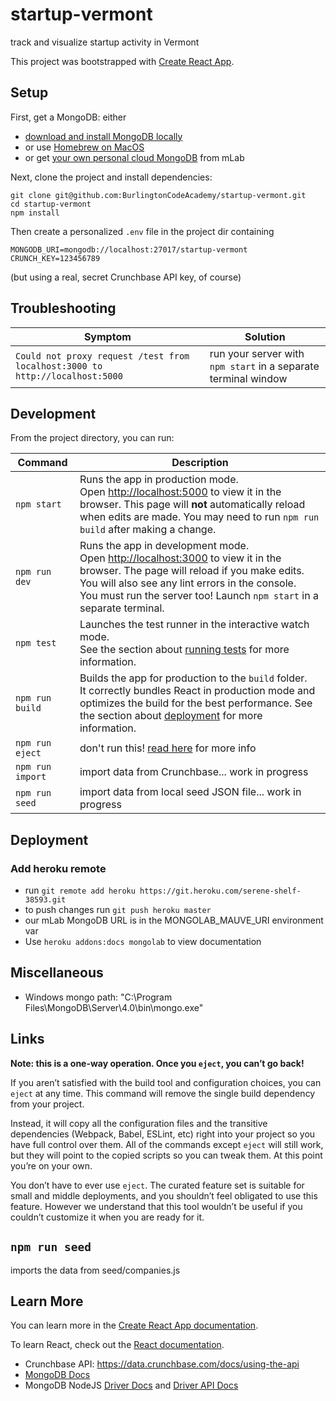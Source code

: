 # startup-vermont
track and visualize startup activity in Vermont

This project was bootstrapped with [Create React App](https://github.com/facebook/create-react-app).


## Setup

First, get a MongoDB: either
  * [download and install MongoDB locally](https://www.mongodb.com/download-center/community)
  * or use [Homebrew on MacOS](https://docs.mongodb.com/manual/tutorial/install-mongodb-on-os-x/)
  * or get [your own personal cloud MongoDB](https://mlab.com/plans/pricing/#plan-type=sandbox) from mLab

Next, clone the project and install dependencies:

```
git clone git@github.com:BurlingtonCodeAcademy/startup-vermont.git
cd startup-vermont
npm install
```

Then create a personalized `.env` file in the project dir containing

```
MONGODB_URI=mongodb://localhost:27017/startup-vermont
CRUNCH_KEY=123456789
```

(but using a real, secret Crunchbase API key, of course)

## Troubleshooting

|Symptom|Solution|
|---|---|
|`Could not proxy request /test from localhost:3000 to http://localhost:5000` | run your server with `npm start` in a separate terminal window |

## Development

From the project directory, you can run:

|Command|Description|
|---|---|
| `npm start` | Runs the app in production mode.<br> Open <http://localhost:5000> to view it in the browser. This page will **not** automatically reload when edits are made. You may need to run `npm run build` after making a change. |
|`npm run dev` | Runs the app in development mode. <br> Open [http://localhost:3000](http://localhost:3000) to view it in the browser. The page will reload if you make edits. <br> You will also see any lint errors in the console. <br> You must run the server too! Launch `npm start` in a separate terminal. |
| `npm test` | Launches the test runner in the interactive watch mode.<br> See the section about [running tests](https://facebook.github.io/create-react-app/docs/running-tests) for more information. |
| `npm run build` | Builds the app for production to the `build` folder.<br> It correctly bundles React in production mode and optimizes the build for the best performance. See the section about [deployment](https://facebook.github.io/create-react-app/docs/deployment) for more information. |
|`npm run eject` | don't run this! [read here](https://github.com/facebook/create-react-app/blob/master/packages/react-scripts/template/README.md#npm-run-eject) for more info |
|`npm run import` | import data from Crunchbase... work in progress |
|`npm run seed` | import data from local seed JSON file... work in progress |


## Deployment

### Add heroku remote

* run `git remote add heroku https://git.heroku.com/serene-shelf-38593.git`
* to push changes run `git push heroku master`
* our mLab MongoDB URL is in the MONGOLAB_MAUVE_URI environment var
* Use `heroku addons:docs mongolab` to view documentation

## Miscellaneous

* Windows mongo path: "C:\Program Files\MongoDB\Server\4.0\bin\mongo.exe"

## Links

**Note: this is a one-way operation. Once you `eject`, you can’t go back!**

If you aren’t satisfied with the build tool and configuration choices, you can `eject` at any time. This command will remove the single build dependency from your project.

Instead, it will copy all the configuration files and the transitive dependencies (Webpack, Babel, ESLint, etc) right into your project so you have full control over them. All of the commands except `eject` will still work, but they will point to the copied scripts so you can tweak them. At this point you’re on your own.

You don’t have to ever use `eject`. The curated feature set is suitable for small and middle deployments, and you shouldn’t feel obligated to use this feature. However we understand that this tool wouldn’t be useful if you couldn’t customize it when you are ready for it.

## `npm run seed`

imports the data from seed/companies.js


## Learn More

You can learn more in the [Create React App documentation](https://facebook.github.io/create-react-app/docs/getting-started).

To learn React, check out the [React documentation](https://reactjs.org/).
* Crunchbase API: https://data.crunchbase.com/docs/using-the-api
* [MongoDB Docs](https://docs.mongodb.com/manual)
* MongoDB NodeJS [Driver Docs](http://mongodb.github.io/node-mongodb-native/3.1/) and [Driver API Docs](http://mongodb.github.io/node-mongodb-native/3.1/api/)
